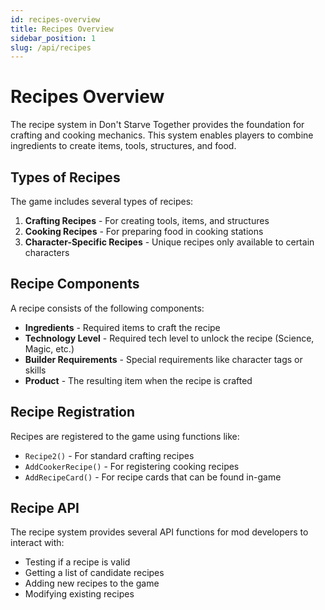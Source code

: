 ```yaml
---
id: recipes-overview
title: Recipes Overview
sidebar_position: 1
slug: /api/recipes
---
```


# Recipes Overview

The recipe system in Don't Starve Together provides the foundation for crafting and cooking mechanics. This system enables players to combine ingredients to create items, tools, structures, and food.

## Types of Recipes

The game includes several types of recipes:

1. **Crafting Recipes** - For creating tools, items, and structures
2. **Cooking Recipes** - For preparing food in cooking stations
3. **Character-Specific Recipes** - Unique recipes only available to certain characters

## Recipe Components

A recipe consists of the following components:

- **Ingredients** - Required items to craft the recipe
- **Technology Level** - Required tech level to unlock the recipe (Science, Magic, etc.)
- **Builder Requirements** - Special requirements like character tags or skills
- **Product** - The resulting item when the recipe is crafted

## Recipe Registration

Recipes are registered to the game using functions like:

- `Recipe2()` - For standard crafting recipes
- `AddCookerRecipe()` - For registering cooking recipes
- `AddRecipeCard()` - For recipe cards that can be found in-game

## Recipe API

The recipe system provides several API functions for mod developers to interact with:

- Testing if a recipe is valid
- Getting a list of candidate recipes
- Adding new recipes to the game
- Modifying existing recipes 